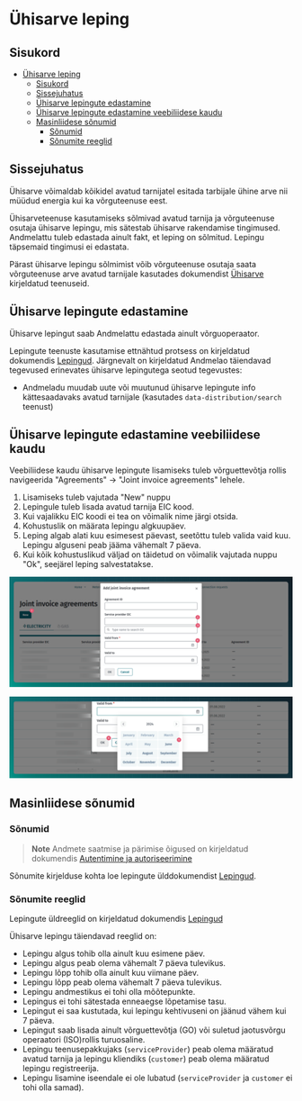 # Ühisarve leping

## Sisukord

<!-- TOC -->
* [Ühisarve leping](#ühisarve-leping)
  * [Sisukord](#sisukord)
  * [Sissejuhatus](#sissejuhatus)
  * [Ühisarve lepingute edastamine](#ühisarve-lepingute-edastamine)
  * [Ühisarve lepingute edastamine veebiliidese kaudu](#ühisarve-lepingute-edastamine-veebiliidese-kaudu)
  * [Masinliidese sõnumid](#masinliidese-sõnumid)
    * [Sõnumid](#sõnumid)
    * [Sõnumite reeglid](#sõnumite-reeglid)
<!-- TOC -->

## Sissejuhatus

Ühisarve võimaldab kõikidel avatud tarnijatel esitada tarbijale ühine arve nii müüdud energia kui ka võrguteenuse eest.

Ühisarveteenuse kasutamiseks sõlmivad avatud tarnija ja võrguteenuse osutaja ühisarve lepingu, mis sätestab ühisarve rakendamise tingimused. Andmelattu tuleb edastada ainult fakt, et leping on sõlmitud. Lepingu täpsemaid tingimusi ei edastata.

Pärast ühisarve lepingu sõlmimist võib võrguteenuse osutaja saata võrguteenuse arve avatud tarnijale kasutades dokumendist [Ühisarve](14-yhisarve.md) kirjeldatud teenuseid.

## Ühisarve lepingute edastamine

Ühisarve lepingut saab Andmelattu edastada ainult võrguoperaator.

Lepingute teenuste kasutamise ettnähtud protsess on kirjeldatud dokumendis [Lepingud](06-lepingud.md). Järgnevalt on kirjeldatud Andmelao täiendavad tegevused erinevates ühisarve lepingutega seotud tegevustes:

- Andmeladu muudab uute või muutunud ühisarve lepingute info kättesaadavaks avatud tarnijale (kasutades `data-distribution/search` teenust)

## Ühisarve lepingute edastamine veebiliidese kaudu

Veebiliidese kaudu ühisarve lepingute lisamiseks tuleb võrguettevõtja rollis navigeerida "Agreements" -> "Joint invoice agreements" lehele.

1. Lisamiseks tuleb vajutada "New" nuppu
2. Lepingule tuleb lisada avatud tarnija EIC kood.
3. Kui vajalikku EIC koodi ei tea on võimalik nime järgi otsida.
4. Kohustuslik on määrata lepingu algkuupäev.
5. Leping algab alati kuu esimesest päevast, seetõttu tuleb valida vaid kuu. Lepingu alguseni peab jääma vähemalt 7 päeva.
6. Kui kõik kohustuslikud väljad on täidetud on võimalik vajutada nuppu "Ok", seejärel leping salvestatakse.

![Lepingu lisamine](../images/opp-ui/agreement/joint-invoice-agreement/new-agreement.png)

![Kuupäeva lisamine](../images/opp-ui/agreement/joint-invoice-agreement/add-date.png)

## Masinliidese sõnumid

### Sõnumid

> **Note**
> Andmete saatmise ja pärimise õigused on kirjeldatud dokumendis [Autentimine ja autoriseerimine](03-autentimine-ja-autoriseerimine.md)

Sõnumite kirjelduse kohta loe lepingute ülddokumendist [Lepingud](06-lepingud.md).

### Sõnumite reeglid

Lepingute üldreeglid on kirjeldatud dokumendis [Lepingud](06-lepingud.md#sõnumite-reeglid)

Ühisarve lepingu täiendavad reeglid on:

- Lepingu algus tohib olla ainult kuu esimene päev.
- Lepingu algus peab olema vähemalt 7 päeva tulevikus.
- Lepingu lõpp tohib olla ainult kuu viimane päev.
- Lepingu lõpp peab olema vähemalt 7 päeva tulevikus.
- Lepingu andmestikus ei tohi olla mõõtepunkte.
- Lepingus ei tohi sätestada enneaegse lõpetamise tasu.
- Lepingut ei saa kustutada, kui lepingu kehtivuseni on jäänud vähem kui 7 päeva.
- Lepingut saab lisada ainult võrguettevõtja (GO) või suletud jaotusvõrgu operaatori (ISO)rollis turuosaline.
- Lepingu teenusepakkujaks (`serviceProvider`) peab olema määratud avatud tarnija ja lepingu kliendiks (`customer`) peab olema määratud lepingu registreerija.
- Lepingu lisamine iseendale ei ole lubatud (`serviceProvider` ja `customer` ei tohi olla samad).
